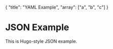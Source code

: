 {
  "title": "YAML Example",
  "array": ["a", "b", "c"]
}

# JSON Example

This is Hugo-style JSON example.
